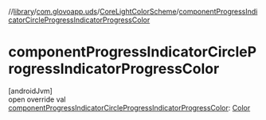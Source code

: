 //[library](../../../index.md)/[com.glovoapp.uds](../index.md)/[CoreLightColorScheme](index.md)/[componentProgressIndicatorCircleProgressIndicatorProgressColor](component-progress-indicator-circle-progress-indicator-progress-color.md)

# componentProgressIndicatorCircleProgressIndicatorProgressColor

[androidJvm]\
open override val [componentProgressIndicatorCircleProgressIndicatorProgressColor](component-progress-indicator-circle-progress-indicator-progress-color.md): [Color](https://developer.android.com/reference/kotlin/androidx/compose/ui/graphics/Color.html)
